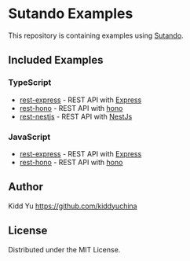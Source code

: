 # Sutando Examples

This repository is containing examples using [Sutando](https://sutando.org).

## Included Examples

### TypeScript

* [rest-express](./typescript/rest-express/) - REST API with [Express](https://express.com)
* [rest-hono](./typescript/rest-hono/) - REST API with [hono](https://hono.dev)
* [rest-nestjs](./typescript/rest-nestjs/) - REST API with [NestJs](https://docs.nestjs.com)

### JavaScript

* [rest-express](./javascript/rest-express/) - REST API with [Express](https://express.com)
* [rest-hono](./javascript/rest-hono/) - REST API with [hono](https://hono.dev)

## Author

Kidd Yu https://github.com/kiddyuchina

## License

Distributed under the MIT License.